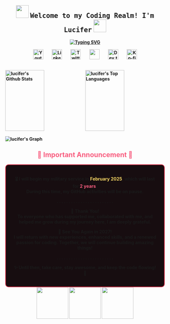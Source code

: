 <h2 align="center">
  <img src="https://media.giphy.com/media/9AI3FgYKaD5H72MYIU/giphy.gif" width="40">
  <samp>Welcome to my Coding Realm! I'm <b><a target="_blank">Lucifer</a></samp>
  <img src="https://i.giphy.com/7XDDjU7MpXJslAnB4n.webp" width="40">
</h2>

<p align="center">
<a href="https://git.io/typing-svg"><img src="https://readme-typing-svg.demolab.com?font=Fira+Code&weight=600&pause=1000&center=true&vCenter=true&random=false&width=435&lines=Dynamic+Developer+;See+you+again+in+2+years!" alt="Typing SVG" /></a>
<br>
<!-- Social icons section -->
<p align="center">
  <a href="https://www.youtube.com/channel/@laptrinhthatkho"><img width="32px" alt="Youtube" title="Youtube" src="https://i.imgur.com/qiXu7b2.png"/></a>
  &#8287;&#8287;&#8287;&#8287;&#8287;
  <a href="https://www.linkedin.com/in/thanhlucifer/"><img width="32px" alt="LinkedIn" title="LinkedIn" src="https://i.imgur.com/yRpa1dQ.png"/></a>
  &#8287;&#8287;&#8287;&#8287;&#8287;
  <a href="https://twitter.com/ThanhNhan77c"><img width="32px" alt="Twitter" title="Twitter" src="https://i.imgur.com/AixJgnm.png"/></a>
  &#8287;&#8287;&#8287;&#8287;&#8287;
  <a href="https://discord.gg/thanhlucifer" alt="Discord" title="Dev Pro Tips Discord Server"><img width="32px" src="https://i.imgur.com/OViZO8J.png"/></a>
  &#8287;&#8287;&#8287;&#8287;&#8287;
  <a href="https://dev.to/thanhlucifer"><img width="32px" alt="Dev.to" title="DenverCoder1 Dev.to" src="https://i.imgur.com/mVm29vK.png"></a>
  &#8287;&#8287;&#8287;&#8287;&#8287;
  <a href="https://ko-fi.com/thanhlucifer#"><img width="32px" alt="Ko-fi" title="Buy me a coffee" src="https://i.imgur.com/PpLeD3K.png"/></a>

</p>

<br/>

<!-- GitHub stats -->
<a> 
    <a href="https://github.com/thanhlucifer"><img alt="lucifer's Github Stats" src="https://denvercoder1-github-readme-stats.vercel.app/api?username=thanhlucifer&show_icons=true&count_private=true&theme=dracula&border_color=c9243c&bg_color=170d10&title_color=F85D7F&icon_color=F8D866" height=192 width="49.5%"/></a>
    <a href="https://github.com/thanhlucifer"><img alt="lucifer's Top Languages" src="https://denvercoder1-github-readme-stats.vercel.app/api/top-langs/?username=thanhlucifer&langs_count=8&layout=compact&theme=dracula&border_color=c9243c&bg_color=170d10&title_color=F85D7F&icon_color=F8D866" height=192 width="49.5%"/></a>
  <br/>
</a>

![lucifer's Graph](https://github-readme-activity-graph.vercel.app/graph?username=thanhlucifer&custom_title=Lucifer's%20GitHub%20Activity%20Graph&bg_color=170d10&color=c9243c&line=c9243c&point=c9243c&area_color=FFFFFF&title_color=FFFFFF&area=true&theme=dracula)



<h2 align="center" style="color:#F85D7F; font-weight:bold;">🚨 Important Announcement 🚨</h2>

<div align="center" style="background-color: #170d10; border: 2px solid #c9243c; padding: 20px; border-radius: 10px;">

🎖️ **I will begin my military service in** <span style="color: #F8D866; font-weight:bold;">**February 2025**</span>, which will last for <span style="color: #F85D7F; font-weight:bold;">**2 years**</span>.  
During this time, my GitHub activities will be on **pause**.

. . . . . . . . . . . . . . . . . . . . . . . .

💬 **Thank You!**  
To everyone who has supported me, collaborated with me, and helped me grow during my journey here, I am deeply grateful.  

🌟 **See You Again in 2027!**  
I will return with new experiences, enhanced skills, and a renewed passion for coding. Together, we will continue building amazing things!  

. . . . . . . . . . . . . . . . . . . . . . . .

✨ Until then, take care, stay awesome, and keep the code flowing! 🚀

</div>

<div align="center">
<img src="https://media.giphy.com/media/3o7abldj0b3rxrZUxW/giphy.gif" width="100">
<img src="https://media.giphy.com/media/xT9IgzoKnwFNmISR8I/giphy.gif" width="100">
<img src="https://media.giphy.com/media/3o7TKP9ln4dAq1ir4s/giphy.gif" width="100">
</div>

</br>



